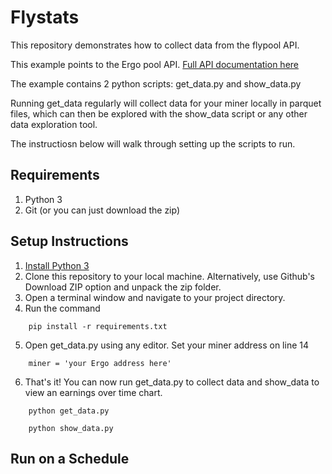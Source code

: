 # Flystats
This repository demonstrates how to collect data from the flypool API.  

This example points to the Ergo pool API.
[Full API documentation here](https://ergo.flypool.org/api/)

The example contains 2 python scripts: get_data.py and show_data.py

Running get_data regularly will collect data for your miner locally in parquet files, which can then be explored with the show_data script or any other data exploration tool.

The instructiosn below will walk through setting up the scripts to run.

## Requirements
1. Python 3
2. Git (or you can just download the zip)

## Setup Instructions
1. [Install Python 3](https://realpython.com/installing-python/)
2. Clone this repository to your local machine.  Alternatively, use Github's Download ZIP option and unpack the zip folder.
3. Open a terminal window and navigate to your project directory.
4. Run the command
```
    pip install -r requirements.txt
```
5. Open get_data.py using any editor.  Set your miner address on line 14
```
    miner = 'your Ergo address here'
```
6. That's it!  You can now run get_data.py to collect data and show_data to view an earnings over time chart.
```
    python get_data.py
```
```
    python show_data.py
```
## Run on a Schedule